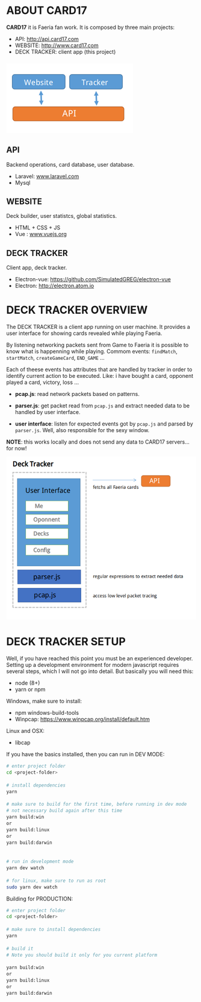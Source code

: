# ABOUT CARD17

**CARD17** it is Faeria fan work. It is composed by three main  projects:

- API: http://api.card17.com
- WEBSITE: http://www.card17.com
- DECK TRACKER: client app (this project)


###

<img src="card17_overview.png">


## API

Backend operations, card database, user database.

- Laravel: www.laravel.com
- Mysql

## WEBSITE

Deck builder, user statistcs, global statistics.

- HTML + CSS + JS
- Vue : www.vuejs.org


## DECK TRACKER

Client app, deck tracker.

- Electron-vue: https://github.com/SimulatedGREG/electron-vue
- Electron: http://electron.atom.io

# DECK TRACKER OVERVIEW

The DECK TRACKER is a client app running on user machine. It provides a user interface for showing cards revealed while playing Faeria.

By listening networking packets sent from Game to Faeria it is possible to know what is happenning while playing.
Commom events: `findMatch`, `startMatch`, `createGameCard`, `END_GAME` ...

Each of theese events has attributes that are handled by tracker in order to identify current action to be executed. Like: i have bought a card, opponent played a card, victory, loss ...

- **pcap.js**: read network packets based on patterns.

- **parser.js**: get packet read from `pcap.js` and extract needed data to be handled by user interface.

- **user interface**: listen for expected events got by `pcap.js` and parsed by `parser.js`. Well, also responsible for the sexy window.


**NOTE**: this works locally and does not send any data to CARD17 servers... for now!

 <img src="tracker_overview.png">

# DECK TRACKER SETUP

Well, if you have reached this point you must be an experienced developer. Setting up a development environment for modern javascript requires several steps, which I will not go into detail. But basically you will need this:

- node (8+)
- yarn or npm

Windows, make sure to install:
- npm windows-build-tools
- Winpcap: https://www.winpcap.org/install/default.htm

Linux and OSX:
- libcap

If you have the basics installed, then you can run in DEV MODE:


``` bash
# enter project folder
cd <project-folder>

# install dependencies
yarn

# make sure to build for the first time, before running in dev mode
# not necessary build again after this time
yarn build:win
or
yarn build:linux
or
yarn build:darwin


# run in development mode
yarn dev watch

# for linux, make sure to run as root
sudo yarn dev watch

```

Building for PRODUCTION:

``` bash
# enter project folder
cd <project-folder>

# make sure to install dependencies
yarn

# build it
# Note you should build it only for you current platform

yarn build:win
or
yarn build:linux
or
yarn build:darwin

```
